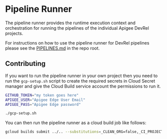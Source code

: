 # Pipeline Runner

The pipeline runner provides the runtime execution context and orchestration
for running the pipelines of the individual Apigee DevRel projects.

For instructions on how to use the pipeline runner for DevRel pipelines
please see the [PIPELINES.md](../../PIPELINES.md) in the repo root.

## Contributing

If you want to run the pipeline runner in your own project then you need to
run the `gcp-setup.sh` script to create the required secrets in Cloud Secret
manager and give the Cloud Build service account the permissions to run it.

```sh
GITHUB_TOKEN="my token goes here"
APIGEE_USER="Apigee Edge User Email"
APIGEE_PASS="Apigee Edge password"

./gcp-setup.sh
```

You can then run the pipeline runner as a cloud build job like follows:

```sh
gcloud builds submit ../.. --substitutions=_CLEAN_ORG=false,_CI_PROJECT=references/my-reference,..
```




